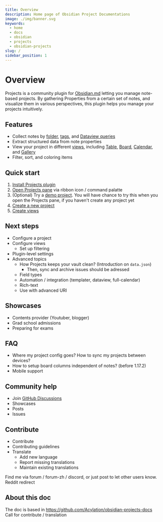 ```yaml
---
title: Overview
description: Home page of Obsidian Project Documentations
image: ./img/banner.svg
keywords:
  - home
  - docs
  - obsidian
  - projects
  - obsidian-projects
slug: /
sidebar_position: 1
---
```

# Overview

Projects is a community plugin for [Obsidian.md](https://obsidian.md) letting you manage note-based projects. By gathering Properties from a certain set of notes, and visualize them in various perspectives, this plugin helps you manage your projects intuitively.

## Features

- Collect notes by [folder](./data-sources/folder), [tags](./data-sources/tags), and [Dataview queries](./data-sources/dataview)
- Extract structured data from note properties
- View your project in different [views](./category/views/), including [Table](./views/table), [Board](./views/board), [Calendar](./views/calendar), and [Gallery](./views/gallery)
- Filter, sort, and coloring items

## Quick start

1. [Install Projects plugin](./getting-started/installation)
2. [Open Projects pane](./getting-started/open) via ribbon icon / command palatte
3. (Optional) Try a [demo project](./demo). You will have chance to try this when you open the Projects pane, if you haven't create any project yet
4. [Create a new project](./project/create)
5. [Create views](./views/manage)
## Next steps

- Configure a project
- Configure views
	- Set up filtering
- Plugin-level settings
- Advanced topics
	- How Projects keeps your vault clean? (Introduction on `data.json`)
		- Then, sync and archive issues should be adressed
	- Field types
	- Automation / integration (templater, dataview, full-calendar)
	- Rich-text
	- Use with advanced URI

## Showcases

- Contents provider (Youtuber, blogger)
- Grad school admissions
- Preparing for exams

## FAQ

- Where my project config goes? How to sync my projects between devices?
- How to setup board columns independent of notes? (before 1.17.2)
- Mobile support
## Community help

- Join [GitHub Discussions](https://github.com/marcusolsson/obsidian-projects/discussions)
- Showcases
- Posts
- Issues

## Contribute

- Contribute
- Contributing guidelines
- Translate
	- Add new language
	- Report missing translations
	- Maintain existing translations

Find me via forum / forum-zh / discord, or just post to let other users know.
Reddit redirect
## About this doc

The doc is based in https://github.com/Acylation/obsidian-projects-docs
Call for contribute / translation
